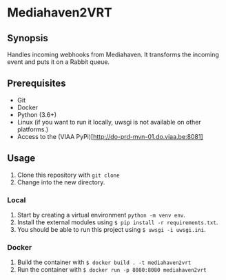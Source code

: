 # Mediahaven2VRT

## Synopsis

Handles incoming webhooks from Mediahaven. It transforms the incoming event and puts it on a Rabbit queue.

## Prerequisites

- Git
- Docker
- Python (3.6+)
- Linux (if you want to run it locally, uwsgi is not available on other platforms.)
- Access to the (VIAA PyPi)[http://do-prd-mvn-01.do.viaa.be:8081]

## Usage

1. Clone this repository with `git clone`
2. Change into the new directory.

### Local 

1. Start by creating a virtual environment `python -m venv env`.
2. Install the external modules using `$ pip install -r requirements.txt`.
3. You should be able to run this project using `$ uwsgi -i uwsgi.ini`.

### Docker

1. Build the container with `$ docker build . -t mediahaven2vrt`
2. Run the container with `$ docker run -p 8080:8080 mediahaven2vrt`

